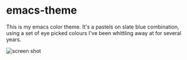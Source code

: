 emacs-theme
===========

This is my emacs color theme. It's a pastels on slate blue combination, using a set of eye picked colours I've been whittling away at for several years.

![screen shot](https://github.com/cmstrickland/emacs-theme/master/screen-shot-1.png "recent screen shot")